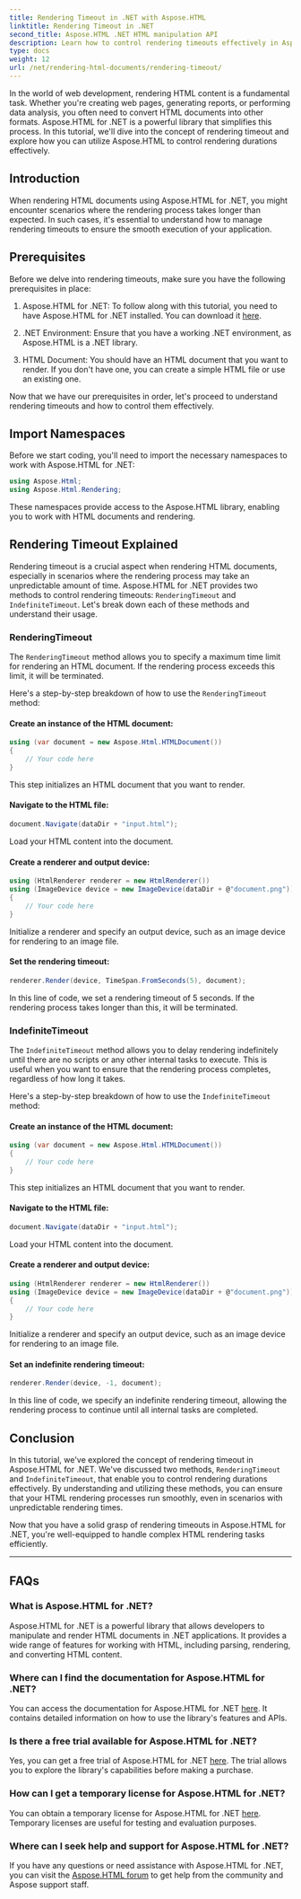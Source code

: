 ```yaml
---
title: Rendering Timeout in .NET with Aspose.HTML
linktitle: Rendering Timeout in .NET
second_title: Aspose.HTML .NET HTML manipulation API
description: Learn how to control rendering timeouts effectively in Aspose.HTML for .NET. Explore rendering options and ensure smooth HTML document rendering.
type: docs
weight: 12
url: /net/rendering-html-documents/rendering-timeout/
---
```


In the world of web development, rendering HTML content is a fundamental task. Whether you're creating web pages, generating reports, or performing data analysis, you often need to convert HTML documents into other formats. Aspose.HTML for .NET is a powerful library that simplifies this process. In this tutorial, we'll dive into the concept of rendering timeout and explore how you can utilize Aspose.HTML to control rendering durations effectively.

## Introduction

When rendering HTML documents using Aspose.HTML for .NET, you might encounter scenarios where the rendering process takes longer than expected. In such cases, it's essential to understand how to manage rendering timeouts to ensure the smooth execution of your application.

## Prerequisites

Before we delve into rendering timeouts, make sure you have the following prerequisites in place:

1. Aspose.HTML for .NET: To follow along with this tutorial, you need to have Aspose.HTML for .NET installed. You can download it [here](https://releases.aspose.com/html/net/).

2. .NET Environment: Ensure that you have a working .NET environment, as Aspose.HTML is a .NET library.

3. HTML Document: You should have an HTML document that you want to render. If you don't have one, you can create a simple HTML file or use an existing one.

Now that we have our prerequisites in order, let's proceed to understand rendering timeouts and how to control them effectively.

## Import Namespaces

Before we start coding, you'll need to import the necessary namespaces to work with Aspose.HTML for .NET:

```csharp
using Aspose.Html;
using Aspose.Html.Rendering;
```

These namespaces provide access to the Aspose.HTML library, enabling you to work with HTML documents and rendering.

## Rendering Timeout Explained

Rendering timeout is a crucial aspect when rendering HTML documents, especially in scenarios where the rendering process may take an unpredictable amount of time. Aspose.HTML for .NET provides two methods to control rendering timeouts: `RenderingTimeout` and `IndefiniteTimeout`. Let's break down each of these methods and understand their usage.

### RenderingTimeout

The `RenderingTimeout` method allows you to specify a maximum time limit for rendering an HTML document. If the rendering process exceeds this limit, it will be terminated.

Here's a step-by-step breakdown of how to use the `RenderingTimeout` method:

#### Create an instance of the HTML document:

   ```csharp
   using (var document = new Aspose.Html.HTMLDocument())
   {
       // Your code here
   }
   ```

   This step initializes an HTML document that you want to render.

#### Navigate to the HTML file:

   ```csharp
   document.Navigate(dataDir + "input.html");
   ```

   Load your HTML content into the document.

#### Create a renderer and output device:

   ```csharp
   using (HtmlRenderer renderer = new HtmlRenderer())
   using (ImageDevice device = new ImageDevice(dataDir + @"document.png"))
   {
       // Your code here
   }
   ```

   Initialize a renderer and specify an output device, such as an image device for rendering to an image file.

#### Set the rendering timeout:

   ```csharp
   renderer.Render(device, TimeSpan.FromSeconds(5), document);
   ```

   In this line of code, we set a rendering timeout of 5 seconds. If the rendering process takes longer than this, it will be terminated.

### IndefiniteTimeout

The `IndefiniteTimeout` method allows you to delay rendering indefinitely until there are no scripts or any other internal tasks to execute. This is useful when you want to ensure that the rendering process completes, regardless of how long it takes.

Here's a step-by-step breakdown of how to use the `IndefiniteTimeout` method:

#### Create an instance of the HTML document:

   ```csharp
   using (var document = new Aspose.Html.HTMLDocument())
   {
       // Your code here
   }
   ```

   This step initializes an HTML document that you want to render.

#### Navigate to the HTML file:

   ```csharp
   document.Navigate(dataDir + "input.html");
   ```

   Load your HTML content into the document.

#### Create a renderer and output device:

   ```csharp
   using (HtmlRenderer renderer = new HtmlRenderer())
   using (ImageDevice device = new ImageDevice(dataDir + @"document.png"))
   {
       // Your code here
   }
   ```

   Initialize a renderer and specify an output device, such as an image device for rendering to an image file.

#### Set an indefinite rendering timeout:

   ```csharp
   renderer.Render(device, -1, document);
   ```

   In this line of code, we specify an indefinite rendering timeout, allowing the rendering process to continue until all internal tasks are completed.

## Conclusion

In this tutorial, we've explored the concept of rendering timeout in Aspose.HTML for .NET. We've discussed two methods, `RenderingTimeout` and `IndefiniteTimeout`, that enable you to control rendering durations effectively. By understanding and utilizing these methods, you can ensure that your HTML rendering processes run smoothly, even in scenarios with unpredictable rendering times.

Now that you have a solid grasp of rendering timeouts in Aspose.HTML for .NET, you're well-equipped to handle complex HTML rendering tasks efficiently.

---

## FAQs

### What is Aspose.HTML for .NET?
   Aspose.HTML for .NET is a powerful library that allows developers to manipulate and render HTML documents in .NET applications. It provides a wide range of features for working with HTML, including parsing, rendering, and converting HTML content.

### Where can I find the documentation for Aspose.HTML for .NET?
   You can access the documentation for Aspose.HTML for .NET [here](https://reference.aspose.com/html/net/). It contains detailed information on how to use the library's features and APIs.

### Is there a free trial available for Aspose.HTML for .NET?
   Yes, you can get a free trial of Aspose.HTML for .NET [here](https://releases.aspose.com/). The trial allows you to explore the library's capabilities before making a purchase.

### How can I get a temporary license for Aspose.HTML for .NET?
   You can obtain a temporary license for Aspose.HTML for .NET [here](https://purchase.aspose.com/temporary-license/). Temporary licenses are useful for testing and evaluation purposes.

### Where can I seek help and support for Aspose.HTML for .NET?
   If you have any questions or need assistance with Aspose.HTML for .NET, you can visit the [Aspose.HTML forum](https://forum.aspose.com/) to get help from the community and Aspose support staff.




